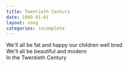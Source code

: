 ```yaml
---
title: Twentieth Century
date: 1999-01-01
layout: song
categories: incomplete
---
```

We'll all be fat and happy our children well bred  
We'll all be beautiful and modern  
In the Twentieth Century
